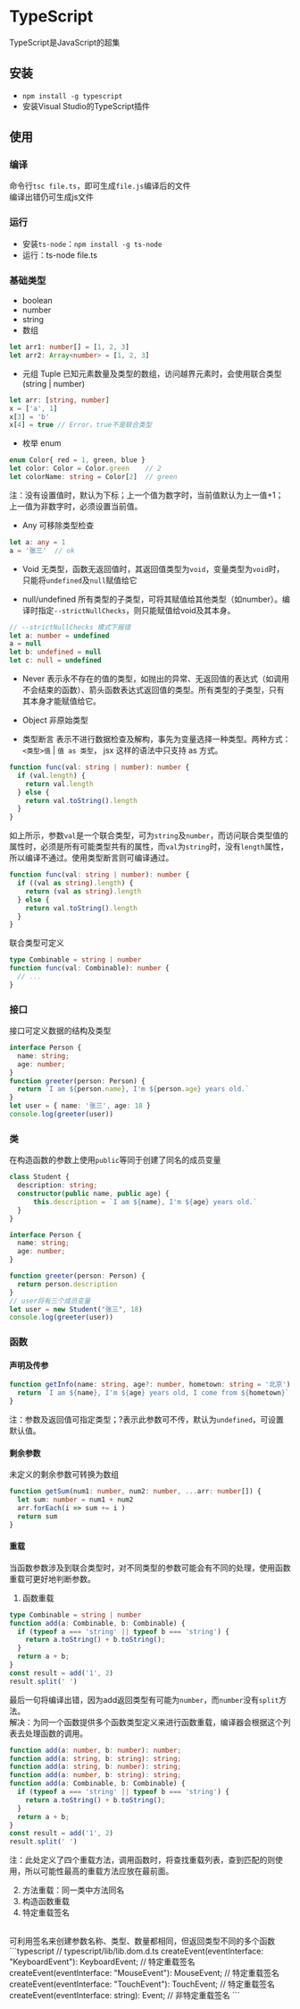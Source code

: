 # TypeScript
TypeScript是JavaScript的超集

## 安装
- `npm install -g typescript`
- 安装Visual Studio的TypeScript插件

## 使用
### 编译
命令行`tsc file.ts`，即可生成`file.js`编译后的文件
<br>
编译出错仍可生成js文件

### 运行
- 安装`ts-node`：`npm install -g ts-node`
- 运行：ts-node file.ts

### 基础类型
- boolean
- number
- string
- 数组
```typescript
let arr1: number[] = [1, 2, 3]
let arr2: Array<number> = [1, 2, 3]
```

- 元组 Tuple
已知元素数量及类型的数组，访问越界元素时，会使用联合类型(string | number)
```typescript
let arr: [string, number]
x = ['a', 1]
x[3] = 'b'
x[4] = true // Error，true不是联合类型
```

- 枚举 enum
```typescript
enum Color{ red = 1, green, blue }
let color: Color = Color.green    // 2
let colorName: string = Color[2]  // green
```
注：没有设置值时，默认为下标；上一个值为数字时，当前值默认为上一值+1；上一值为非数字时，必须设置当前值。

- Any
可移除类型检查
```typescript
let a: any = 1
a = '张三'  // ok
```

- Void
无类型，函数无返回值时，其返回值类型为`void`，变量类型为`void`时，只能将`undefined`及`null`赋值给它

- null/undefined
所有类型的子类型，可将其赋值给其他类型（如number）。编译时指定`--strictNullChecks`，则只能赋值给void及其本身。
```typescript
// --strictNullChecks 模式下报错
let a: number = undefined
a = null
let b: undefined = null
let c: null = undefined
```

- Never
表示永不存在的值的类型，如抛出的异常、无返回值的表达式（如调用不会结束的函数）、箭头函数表达式返回值的类型。所有类型的子类型，只有其本身才能赋值给它。

- Object
非原始类型

- 类型断言
表示不进行数据检查及解构，事先为变量选择一种类型。两种方式：`<类型>值` | `值 as 类型`， jsx 这样的语法中只支持 as 方式。
```typescript
function func(val: string | number): number {
  if (val.length) {
    return val.length
  } else {
    return val.toString().length
  }
}
```
如上所示，参数`val`是一个联合类型，可为`string`及`number`，而访问联合类型值的属性时，必须是所有可能类型共有的属性，而`val`为`string`时，没有`length`属性，所以编译不通过。使用类型断言则可编译通过。
```typescript
function func(val: string | number): number {
  if ((val as string).length) {
    return (val as string).length
  } else {
    return val.toString().length
  }
}
```
联合类型可定义
```typescript
type Combinable = string | number
function func(val: Combinable): number {
  // ...
}
```

### 接口
接口可定义数据的结构及类型
```typescript
interface Person {
  name: string;
  age: number;
}
function greeter(person: Person) {
  return `I am ${person.name}, I'm ${person.age} years old.`
}
let user = { name: '张三', age: 18 }
console.log(greeter(user))
```

### 类
在构造函数的参数上使用`public`等同于创建了同名的成员变量
```typescript
class Student {
  description: string;
  constructor(public name, public age) {
      this.description = `I am ${name}, I'm ${age} years old.`
  }
}

interface Person {
  name: string;
  age: number;
}

function greeter(person: Person) {
  return person.description
}
// user将有三个成员变量
let user = new Student("张三", 18)  
console.log(greeter(user))
```

### 函数
#### 声明及传参
```typescript
function getInfo(name: string, age?: number, hometown: string = '北京'): string {
  return `I am ${name}, I'm ${age} years old, I come from ${hometown}`
}
```
注：参数及返回值可指定类型；?表示此参数可不传，默认为`undefined`，可设置默认值。

#### 剩余参数
未定义的剩余参数可转换为数组
```typescript
function getSum(num1: number, num2: number, ...arr: number[]) {
  let sum: number = num1 + num2
  arr.forEach(i => sum += i )
  return sum
}
```

#### 重载
当函数参数涉及到联合类型时，对不同类型的参数可能会有不同的处理，使用函数重载可更好地判断参数。<br>
1. 函数重载
```typescript
type Combinable = string | number
function add(a: Combinable, b: Combinable) {
  if (typeof a === 'string' || typeof b === 'string') {
    return a.toString() + b.toString();
  }
  return a + b;
}
const result = add('1', 2)
result.split(' ')
```
最后一句将编译出错，因为add返回类型有可能为`number`，而`number`没有`split`方法。<br>
解决：为同一个函数提供多个函数类型定义来进行函数重载，编译器会根据这个列表去处理函数的调用。
```typescript
function add(a: number, b: number): number;
function add(a: string, b: string): string;
function add(a: string, b: number): string;
function add(a: number, b: string): string;
function add(a: Combinable, b: Combinable) {
  if (typeof a === 'string' || typeof b === 'string') {
    return a.toString() + b.toString();
  }
  return a + b;
}
const result = add('1', 2)
result.split(' ')
```
注：此处定义了四个重载方法，调用函数时，将查找重载列表，查到匹配的则使用，所以可能性最高的重载方法应放在最前面。

2. 方法重载：同一类中方法同名
3. 构造函数重载
4. 特定重载签名
<br>
可利用签名来创建参数名称、类型、数量都相同，但返回类型不同的多个函数
```typescript
// typescript/lib/lib.dom.d.ts
createEvent(eventInterface: "KeyboardEvent"): KeyboardEvent; // 特定重载签名
createEvent(eventInterface: "MouseEvent"): MouseEvent; // 特定重载签名
createEvent(eventInterface: "TouchEvent"): TouchEvent; // 特定重载签名
createEvent(eventInterface: string): Event; // 非特定重载签名
```





